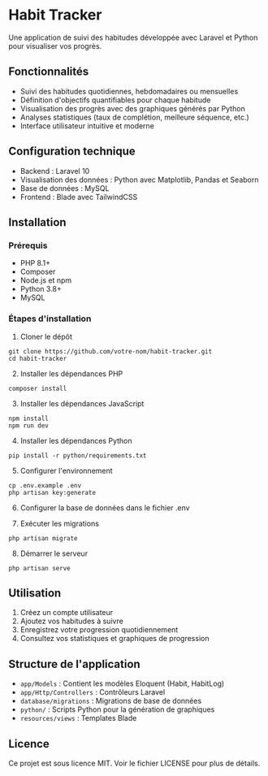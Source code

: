 # Habit Tracker

Une application de suivi des habitudes développée avec Laravel et Python pour visualiser vos progrès.

## Fonctionnalités

- Suivi des habitudes quotidiennes, hebdomadaires ou mensuelles
- Définition d'objectifs quantifiables pour chaque habitude
- Visualisation des progrès avec des graphiques générés par Python
- Analyses statistiques (taux de complétion, meilleure séquence, etc.)
- Interface utilisateur intuitive et moderne

## Configuration technique

- Backend : Laravel 10
- Visualisation des données : Python avec Matplotlib, Pandas et Seaborn
- Base de données : MySQL
- Frontend : Blade avec TailwindCSS

## Installation

### Prérequis

- PHP 8.1+
- Composer
- Node.js et npm
- Python 3.8+
- MySQL

### Étapes d'installation

1. Cloner le dépôt
```
git clone https://github.com/votre-nom/habit-tracker.git
cd habit-tracker
```

2. Installer les dépendances PHP
```
composer install
```

3. Installer les dépendances JavaScript
```
npm install
npm run dev
```

4. Installer les dépendances Python
```
pip install -r python/requirements.txt
```

5. Configurer l'environnement
```
cp .env.example .env
php artisan key:generate
```

6. Configurer la base de données dans le fichier .env

7. Exécuter les migrations
```
php artisan migrate
```

8. Démarrer le serveur
```
php artisan serve
```

## Utilisation

1. Créez un compte utilisateur
2. Ajoutez vos habitudes à suivre
3. Enregistrez votre progression quotidiennement
4. Consultez vos statistiques et graphiques de progression

## Structure de l'application

- `app/Models` : Contient les modèles Eloquent (Habit, HabitLog)
- `app/Http/Controllers` : Contrôleurs Laravel
- `database/migrations` : Migrations de base de données
- `python/` : Scripts Python pour la génération de graphiques
- `resources/views` : Templates Blade

## Licence

Ce projet est sous licence MIT. Voir le fichier LICENSE pour plus de détails.
